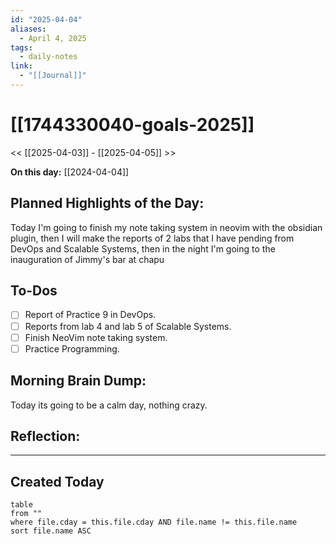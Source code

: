 ```yaml
---
id: "2025-04-04"
aliases:
  - April 4, 2025
tags:
  - daily-notes
link:
  - "[[Journal]]"
---
```


# [[1744330040-goals-2025]]

<< [[2025-04-03]] - [[2025-04-05]] >>

**On this day:** [[2024-04-04]]

## Planned Highlights of the Day:
Today I'm going to finish my note taking system in neovim with the obsidian plugin, then I will make the reports of 2 labs that I have pending from DevOps and Scalable Systems, then in the night I'm going to the inauguration of Jimmy's bar at chapu

## To-Dos
- [ ] Report of Practice 9 in DevOps.
- [ ] Reports from lab 4 and lab 5 of Scalable Systems.
- [ ] Finish NeoVim note taking system.
- [ ] Practice Programming.

## Morning Brain Dump:
Today its going to be a calm day, nothing crazy.

## Reflection:

---

## Created Today
```dataview
table
from ""
where file.cday = this.file.cday AND file.name != this.file.name
sort file.name ASC
```

